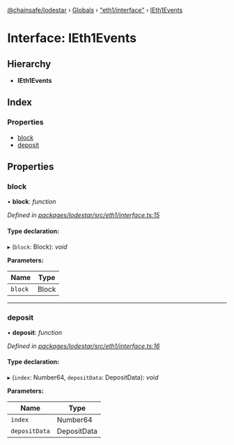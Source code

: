 [@chainsafe/lodestar](../README.md) › [Globals](../globals.md) › ["eth1/interface"](../modules/_eth1_interface_.md) › [IEth1Events](_eth1_interface_.ieth1events.md)

# Interface: IEth1Events

## Hierarchy

* **IEth1Events**

## Index

### Properties

* [block](_eth1_interface_.ieth1events.md#block)
* [deposit](_eth1_interface_.ieth1events.md#deposit)

## Properties

###  block

• **block**: *function*

*Defined in [packages/lodestar/src/eth1/interface.ts:15](https://github.com/ChainSafe/lodestar/blob/2fb982b/packages/lodestar/src/eth1/interface.ts#L15)*

#### Type declaration:

▸ (`block`: Block): *void*

**Parameters:**

Name | Type |
------ | ------ |
`block` | Block |

___

###  deposit

• **deposit**: *function*

*Defined in [packages/lodestar/src/eth1/interface.ts:16](https://github.com/ChainSafe/lodestar/blob/2fb982b/packages/lodestar/src/eth1/interface.ts#L16)*

#### Type declaration:

▸ (`index`: Number64, `depositData`: DepositData): *void*

**Parameters:**

Name | Type |
------ | ------ |
`index` | Number64 |
`depositData` | DepositData |

